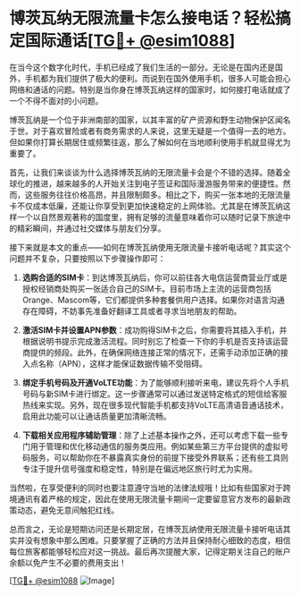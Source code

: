 # 博茨瓦纳无限流量卡怎么接电话？轻松搞定国际通话[[TG💪+ @esim1088](https://t.me/s/esim1088)]

在当今这个数字化时代，手机已经成了我们生活的一部分。无论是在国内还是国外，手机都为我们提供了极大的便利。而说到在国外使用手机，很多人可能会担心网络和通话的问题。特别是当你身在博茨瓦纳这样的国家时，如何接打电话就成了一个不得不面对的小问题。

博茨瓦纳是一个位于非洲南部的国家，以其丰富的矿产资源和野生动物保护区闻名于世。对于喜欢冒险或者有商务需求的人来说，这里无疑是一个值得一去的地方。但如果你打算长期居住或频繁往返，那么了解如何在当地顺利使用手机就显得尤为重要了。

首先，让我们来谈谈为什么选择博茨瓦纳的无限流量卡会是个不错的选择。随着全球化的推进，越来越多的人开始关注到电子签证和国际漫游服务带来的便捷性。然而，这些服务往往价格高昂，并且限制颇多。相比之下，购买一张本地的无限流量卡不仅成本低廉，还能让你享受到更加快速稳定的上网体验。尤其是在博茨瓦纳这样一个以自然景观著称的国度里，拥有足够的流量意味着你可以随时记录下旅途中的精彩瞬间，并通过社交媒体与朋友们分享。

接下来就是本文的重点——如何在博茨瓦纳使用无限流量卡接听电话呢？其实这个问题并不复杂，只要按照以下步骤操作即可：

1. **选购合适的SIM卡**：到达博茨瓦纳后，你可以前往各大电信运营商营业厅或是授权经销商处购买一张适合自己的SIM卡。目前市场上主流的运营商包括Orange、Mascom等，它们都提供多种套餐供用户选择。如果你对语言沟通存在障碍，不妨事先准备好翻译工具或者寻求当地朋友的帮助。

2. **激活SIM卡并设置APN参数**：成功购得SIM卡之后，你需要将其插入手机，并根据说明书提示完成激活流程。同时别忘了检查一下你的手机是否支持该运营商提供的频段。此外，在确保网络连接正常的情况下，还需手动添加正确的接入点名称（APN），这样才能保证数据传输不受阻碍。

3. **绑定手机号码及开通VoLTE功能**：为了能够顺利接听来电，建议先将个人手机号码与新SIM卡进行绑定。这一步骤通常可以通过发送特定格式的短信给客服热线来实现。另外，现在很多现代智能手机都支持VoLTE高清语音通话技术，启用此功能可以让通话质量更加清晰流畅。

4. **下载相关应用程序辅助管理**：除了上述基本操作之外，还可以考虑下载一些专门用于管理和优化移动通信的服务类应用。例如某些第三方平台提供的虚拟号码服务，可以帮助你在不暴露真实身份的前提下接受外界联系；还有些工具则专注于提升信号强度和稳定性，特别是在偏远地区旅行时尤为实用。

当然啦，在享受便利的同时也要注意遵守当地的法律法规哦！比如有些国家对于跨境通讯有着严格的规定，因此在使用无限流量卡期间一定要留意官方发布的最新政策动态，避免无意间触犯红线。

总而言之，无论是短期访问还是长期定居，在博茨瓦纳使用无限流量卡接听电话其实并没有想象中那么困难。只要掌握了正确的方法并且保持耐心细致的态度，相信每位旅客都能够轻松应对这一挑战。最后再次提醒大家，记得定期关注自己的账户余额以免产生不必要的费用支出！

[[TG💪+ @esim1088](https://t.me/s/esim1088) ![Image](https://i.postimg.cc/4NQfJmqS/Snipaste-2025-05-13-00-14-12.png)]
